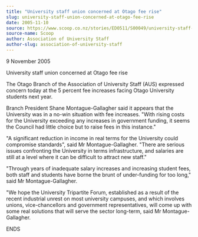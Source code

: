 ```yaml
---
title: "University staff union concerned at Otago fee rise"
slug: university-staff-union-concerned-at-otago-fee-rise
date: 2005-11-10
source: https://www.scoop.co.nz/stories/ED0511/S00049/university-staff-union-concerned-at-otago-fee-rise.htm
source-name: Scoop
author: Association of University Staff
author-slug: association-of-university-staff
---
```


<p>9 November 2005</p>

<p>University staff union concerned at Otago
fee rise</p>

<p>The Otago Branch of the Association of University
Staff (AUS) expressed concern today at the 5 percent fee
increases facing Otago University students next
year.</p>

<p>Branch President Shane Montague-Gallagher said it
appears that the University was in a no-win situation with
fee increases. "With rising costs for the University
exceeding any increases in government funding, it seems the
Council had little choice but to raise fees in this
instance."</p>

<p>"A significant reduction in income in real
terms for the University could compromise standards", said
Mr Montague-Gallagher. "There are serious issues confronting
the University in terms infrastructure, and salaries are
still at a level where it can be difficult to attract new
staff."</p>

<p>"Through years of inadequate salary increases and
increasing student fees, both staff and students have borne
the brunt of under-funding for too long," said Mr
Montague-Gallagher.</p>

<p>"We hope the University Tripartite
Forum, established as a result of the recent industrial
unrest on most university campuses, and which involves
unions, vice-chancellors and government representatives,
will come up with some real solutions that will serve the
sector long-term, said Mr Montague-Gallagher.</p>

<p>ENDS</p>  